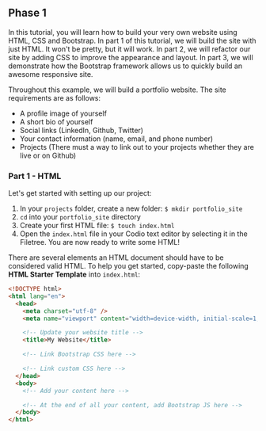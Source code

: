 ## **Phase 1**
In this tutorial, you will learn how to build your very own website using HTML, CSS and Bootstrap. In part 1 of this tutorial, we will build the site with just HTML. It won't be pretty, but it will work. In part 2, we will refactor our site by adding CSS to improve the appearance and layout. In part 3, we will demonstrate how the Bootstrap framework allows us to quickly build an awesome responsive site.

Throughout this example, we will build a portfolio website. The site requirements are as follows:
* A profile image of yourself  
* A short bio of yourself  
* Social links (LinkedIn, Github, Twitter)  
* Your contact information (name, email, and phone number)  
* Projects (There must a way to link out to your projects whether they are live or on Github)   

### Part 1 - HTML

Let's get started with setting up our project:
1. In your `projects` folder, create a new folder: `$ mkdir portfolio_site`
1. `cd` into your `portfolio_site` directory
1. Create your first HTML file: `$ touch index.html`
1. Open the `index.html` file in your Codio text editor by selecting it in the Filetree. You are now ready to write some HTML!

There are several elements an HTML document should have to be considered valid HTML. To help you get started, copy-paste the following **HTML Starter Template** into `index.html`:

```html
<!DOCTYPE html>
<html lang="en">
  <head>
    <meta charset="utf-8" />
    <meta name="viewport" content="width=device-width, initial-scale=1, shrink-to-fit=no"> <!-- responsive viewport meta tag -->

    <!-- Update your website title -->
    <title>My Website</title>

    <!-- Link Bootstrap CSS here -->

    <!-- Link custom CSS here -->
  </head>
  <body>
    <!-- Add your content here -->

    <!-- At the end of all your content, add Bootstrap JS here -->
  </body>
</html>
```
